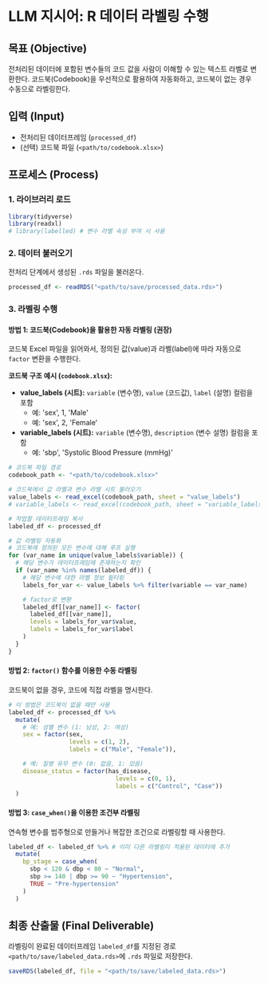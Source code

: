 # LLM 지시어: R 데이터 라벨링 수행

## 목표 (Objective)
전처리된 데이터에 포함된 변수들의 코드 값을 사람이 이해할 수 있는 텍스트 라벨로 변환한다. 코드북(Codebook)을 우선적으로 활용하여 자동화하고, 코드북이 없는 경우 수동으로 라벨링한다.

## 입력 (Input)
- 전처리된 데이터프레임 (`processed_df`)
- (선택) 코드북 파일 (`<path/to/codebook.xlsx>`)

## 프로세스 (Process)

### 1. 라이브러리 로드
```R
library(tidyverse)
library(readxl)
# library(labelled) # 변수 라벨 속성 부여 시 사용
```

### 2. 데이터 불러오기
전처리 단계에서 생성된 `.rds` 파일을 불러온다.
```R
processed_df <- readRDS("<path/to/save/processed_data.rds>")
```

### 3. 라벨링 수행

#### 방법 1: 코드북(Codebook)을 활용한 자동 라벨링 (권장)
코드북 Excel 파일을 읽어와서, 정의된 값(value)과 라벨(label)에 따라 자동으로 `factor` 변환을 수행한다.

**코드북 구조 예시 (`codebook.xlsx`):**
- **value_labels (시트):** `variable` (변수명), `value` (코드값), `label` (설명) 컬럼을 포함
  - 예: 'sex', 1, 'Male'
  - 예: 'sex', 2, 'Female'
- **variable_labels (시트):** `variable` (변수명), `description` (변수 설명) 컬럼을 포함
  - 예: 'sbp', 'Systolic Blood Pressure (mmHg)'

```R
# 코드북 파일 경로
codebook_path <- "<path/to/codebook.xlsx>"

# 코드북에서 값 라벨과 변수 라벨 시트 불러오기
value_labels <- read_excel(codebook_path, sheet = "value_labels")
# variable_labels <- read_excel(codebook_path, sheet = "variable_labels") # 필요한 경우

# 작업할 데이터프레임 복사
labeled_df <- processed_df

# 값 라벨링 자동화
# 코드북에 정의된 모든 변수에 대해 루프 실행
for (var_name in unique(value_labels$variable)) {
  # 해당 변수가 데이터프레임에 존재하는지 확인
  if (var_name %in% names(labeled_df)) {
    # 해당 변수에 대한 라벨 정보 필터링
    labels_for_var <- value_labels %>% filter(variable == var_name)

    # factor로 변환
    labeled_df[[var_name]] <- factor(
      labeled_df[[var_name]],
      levels = labels_for_var$value,
      labels = labels_for_var$label
    )
  }
}
```

#### 방법 2: `factor()` 함수를 이용한 수동 라벨링
코드북이 없을 경우, 코드에 직접 라벨을 명시한다.
```R
# 이 방법은 코드북이 없을 때만 사용
labeled_df <- processed_df %>%
  mutate(
    # 예: 성별 변수 (1: 남성, 2: 여성)
    sex = factor(sex,
                 levels = c(1, 2),
                 labels = c("Male", "Female")),

    # 예: 질병 유무 변수 (0: 없음, 1: 있음)
    disease_status = factor(has_disease,
                              levels = c(0, 1),
                              labels = c("Control", "Case"))
  )
```

#### 방법 3: `case_when()`을 이용한 조건부 라벨링
연속형 변수를 범주형으로 만들거나 복잡한 조건으로 라벨링할 때 사용한다.
```R
labeled_df <- labeled_df %>% # 이미 다른 라벨링이 적용된 데이터에 추가
  mutate(
    bp_stage = case_when(
      sbp < 120 & dbp < 80 ~ "Normal",
      sbp >= 140 | dbp >= 90 ~ "Hypertension",
      TRUE ~ "Pre-hypertension"
    )
  )
```

## 최종 산출물 (Final Deliverable)
라벨링이 완료된 데이터프레임 `labeled_df`를 지정된 경로 `<path/to/save/labeled_data.rds>`에 `.rds` 파일로 저장한다.
```R
saveRDS(labeled_df, file = "<path/to/save/labeled_data.rds>")
```

